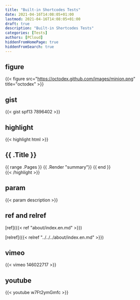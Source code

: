 ```yaml
---
title: "Built-in Shortcodes Tests"
date: 2021-04-16T14:08:05+01:00
lastmod: 2021-04-16T14:08:05+01:00
draft: true
description: "Built-in Shortcodes Tests"
categories: [Tests]
authors: [PCloud]
hiddenFromHomePage: true
hiddenFromSearch: true
---
```


<!--more-->

## figure

{{< figure src="https://octodex.github.com/images/minion.png" title="octodex" >}}

## gist

{{< gist spf13 7896402 >}}

## highlight

{{< highlight html >}}
<section id="main">
    <div>
        <h1 id="title">{{ .Title }}</h1>
        {{ range .Pages }}
            {{ .Render "summary"}}
        {{ end }}
    </div>
</section>
{{< /highlight >}}

## param

{{< param description >}}

## ref and relref

[ref]({{< ref "about/index.en.md" >}})

[relref]({{< relref "../../../about/index.en.md" >}})



## vimeo

{{< vimeo 146022717 >}}

## youtube

{{< youtube w7Ft2ymGmfc >}}
